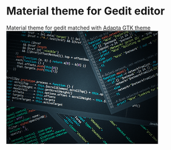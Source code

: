 # Material theme for Gedit editor
Material theme for gedit matched with [Adapta GTK theme](https://github.com/adapta-project/adapta-gtk-theme)  
![Gedit Material theme](/screenshot.png)
